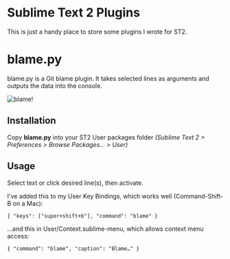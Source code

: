 Sublime Text 2 Plugins
===============================================

This is just a handy place to store some plugins I wrote for ST2.


blame.py
========

blame.py is a Git blame plugin. It takes selected lines as arguments 
and outputs the data into the console.

![blame!](https://github.com/ehamiter/Sublime-Text-2-Plugins/raw/master/blame.png)


Installation
------------

Copy **blame.py** into your ST2 User packages folder *(Sublime Text 2 > 
Preferences > Browse Packages... > User)*

Usage
-----

Select text or click desired line(s), then activate. 

I've added this to my User Key Bindings, which works well (Command-Shift-B on a Mac):

    { "keys": ["super+shift+b"], "command": "blame" }

...and this in User/Context.sublime-menu, which allows context menu access:

    { "command": "blame", "caption": "Blame…" }
